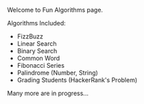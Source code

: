 Welcome to Fun Algorithms page.

Algorithms Included:

- FizzBuzz
- Linear Search
- Binary Search
- Common Word
- Fibonacci Series
- Palindrome (Number, String)
- Grading Students (HackerRank's Problem)

Many more are in progress...





